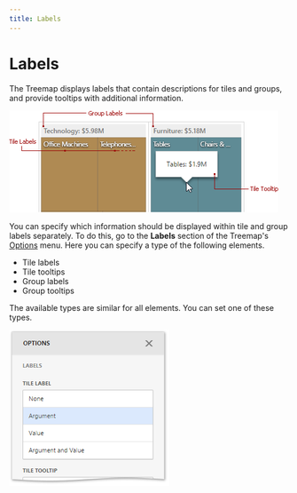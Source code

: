 ```yaml
---
title: Labels
---
```

# Labels
The Treemap displays labels that contain descriptions for tiles and groups, and provide tooltips with additional information.

![wdd-treemap-labels](../../../../images/Img125998.png)

You can specify which information should be displayed within tile and group labels separately. To do this, go to the **Labels** section of the Treemap's [Options](../../../../../dashboard-for-web/articles/web-dashboard-designer-mode/ui-elements/dashboard-item-menu.md) menu. Here you can specify a type of the following elements.
* Tile labels
* Tile tooltips
* Group labels
* Group tooltips

The available types are similar for all elements. You can set one of these types.

![wdd-treemap-labels-option](../../../../images/Img125997.png)